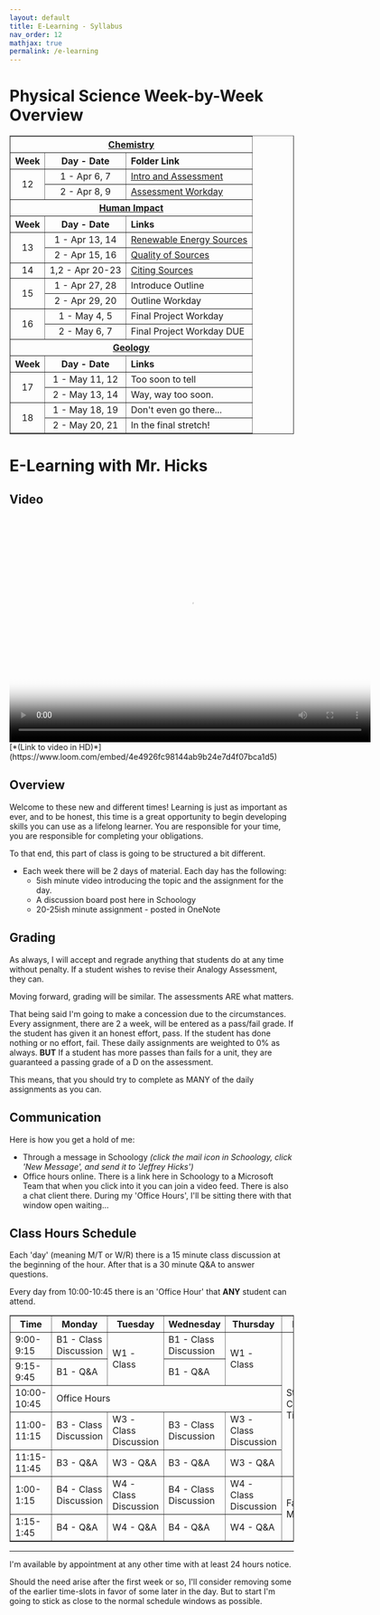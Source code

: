 ```yaml
---
layout: default
title: E-Learning - Syllabus
nav_order: 12
mathjax: true
permalink: /e-learning
---
```

# Physical Science Week-by-Week Overview
<table  style="border-collapse: collapse;" border="1">
  <!-- Chemistry -->
  <tr>
    <th colspan="3" align="center"><a href="/e-learning/chemistry">Chemistry</a></th>
  </tr>
  <tr>
    <th align="center">Week</th>
    <th align="center">Day - Date</th>
    <th align="left">Folder Link</th>
  </tr>
  <!-- Week 12 -->
  <tr>
    <td rowspan="2" align="center">12</td>
    <td align="center">1 - Apr 6, 7</td>
    <td><a href="/e-learning/12-1">Intro and Assessment</a></td>
  </tr>
  <tr>
    <td align="center">2 - Apr 8, 9</td>
    <td><a href="/e-learning/12-2">Assessment Workday</a></td>
  </tr>
<!-- Human Impact -->
  <tr>
    <th colspan="3" align="center"><a href="/e-learning/human-impact">Human Impact</a></th>
  </tr>
  <tr>
    <th align="center">Week</th>
    <th align="center">Day - Date</th>
    <th align="left">Links</th>
  </tr>
  <!-- Week 13 -->
  <tr>
    <td rowspan="2" align="center">13</td>
    <td align="center">1 - Apr 13, 14</td>
    <td><a href="/e-learning/13-1">Renewable Energy Sources</a></td>
  </tr>
  <tr>
    <td align="center">2 - Apr 15, 16</td>
    <td><a href="/e-learning/13-2">Quality of Sources</a></td>
  </tr>
  <!-- Week 14 -->
  <tr>
    <td align="center">14</td>
    <td align="center">1,2 - Apr 20-23</td>
    <td><a href="/e-learning/14">Citing Sources</a></td>
  </tr>
  <!-- Week 15 -->
  <tr>
    <td rowspan="2" align="center">15</td>
    <td align="center">1 - Apr 27, 28</td>
    <td>Introduce Outline</td>
  </tr>
  <tr>
    <td align="center">2 - Apr 29, 20</td>
    <td>Outline Workday</td>
  </tr>
  <!-- Week 16 -->
  <tr>
    <td rowspan="2" align="center">16</td>
    <td align="center">1 - May 4, 5</td>
    <td>Final Project Workday</td>
  </tr>
  <tr>
    <td align="center">2 - May 6, 7</td>
    <td>Final Project Workday DUE</td>
  </tr>
<!-- Earth Science -->
  <tr>
    <th colspan="3" align="center"><a href="/e-learning/geology">Geology</a></th>
  </tr>
  <tr>
    <th align="center">Week</th>
    <th align="center">Day - Date</th>
    <th align="left">Links</th>
  </tr>

  <!-- Week 17 -->
  <tr>
    <td rowspan="2" align="center">17</td>
    <td align="center">1 - May 11, 12</td>
    <td>Too soon to tell</td>
  </tr>
  <tr>
    <td align="center">2 - May 13, 14</td>
    <td>Way, way too soon.</td>
  </tr>
  <!-- Week 18 -->
  <tr>
    <td rowspan="2" align="center">18</td>
    <td align="center">1 - May 18, 19</td>
    <td>Don't even go there...</td>
  </tr>
  <tr>
    <td align="center">2 - May 20, 21</td>
    <td>In the final stretch!</td>
  </tr>
</table>

# E-Learning with Mr. Hicks
## Video
<video width="640" height="400" poster="/e-learning/Syllabus.png" controls>
  <source src="/e-learning/Syllabus.mp4" type="video/mp4">
</video>
[*(Link to video in HD)*](https://www.loom.com/embed/4e4926fc98144ab9b24e7d4f07bca1d5)

## Overview
Welcome to these new and different times!
Learning is just as important as ever, and to be honest, this time is a great opportunity to begin developing skills you can use as a lifelong learner.
You are responsible for your time, you are responsible for completing your obligations.

To that end, this part of class is going to be structured a bit different.

  * Each week there will be 2 days of material. Each day has the following:
    * 5ish minute video introducing the topic and the assignment for the day.
    * A discussion board post here in Schoology
    * 20-25ish minute assignment - posted in OneNote

## Grading
As always, I will accept and regrade anything that students do at any time without penalty.
If a student wishes to revise their Analogy Assessment, they can.

Moving forward, grading will be similar.
The assessments ARE what matters.

That being said I'm going to make a concession due to the circumstances.
Every assignment, there are 2 a week, will be entered as a pass/fail grade.
If the student has given it an honest effort, pass.
If the student has done nothing or no effort, fail.
These daily assignments are weighted to 0% as always.
**BUT** If a student has more passes than fails for a unit, they are guaranteed a passing grade of a D on the assessment.

This means, that you should try to complete as MANY of the daily assignments as you can.

## Communication
Here is how you get a hold of me:

  * Through a message in Schoology *(click the mail icon in Schoology, click 'New Message', and send it to 'Jeffrey Hicks')*
  * Office hours online.  There is a link here in Schoology to a Microsoft Team that when you click into it you can join a video feed.  There is also a chat client there.  During my 'Office Hours', I'll be sitting there with that window open waiting...

## Class Hours Schedule
Each 'day' (meaning M/T or W/R) there is a 15 minute class discussion at the beginning of the hour.
After that is a 30 minute Q&A to answer questions.

Every day from 10:00-10:45 there is an 'Office Hour' that **ANY** student can attend.

<table style="border-collapse: collapse;" border="1">
  <tr>
    <th>Time</th>
    <th>Monday</th>
    <th>Tuesday</th>
    <th>Wednesday</th>
    <th>Thursday</th>
    <th>Friday</th>
  </tr>
  <tr>
    <td>9:00-9:15</td>
    <td>B1 - Class Discussion</td>
    <td rowspan="2">W1 - Class</td>
    <td>B1 - Class Discussion</td>
    <td rowspan="2">W1 - Class</td>
    <td rowspan="5">Student Contact Time</td>
  </tr>
  <tr>
    <td>9:15-9:45</td>
    <td>B1 - Q&amp;A</td>
    <td>B1 - Q&amp;A</td>
  </tr>
  <tr>
    <td>10:00-10:45</td>
    <td colspan="4">Office Hours</td>
  </tr>
  <tr>
    <td>11:00-11:15</td>
    <td>B3 - Class Discussion</td>
    <td>W3 - Class Discussion</td>
    <td>B3 - Class Discussion</td>
    <td>W3 - Class Discussion<br></td>
  </tr>
  <tr>
    <td>11:15-11:45</td>
    <td>B3 - Q&amp;A</td>
    <td>W3 - Q&amp;A</td>
    <td>B3 - Q&amp;A</td>
    <td>W3 - Q&amp;A</td>
  </tr>
  <tr>
    <td>1:00-1:15</td>
    <td>B4 - Class Discussion</td>
    <td>W4 - Class Discussion</td>
    <td>B4 - Class Discussion</td>
    <td>W4 - Class Discussion</td>
    <td rowspan="2">Faculty Meetings</td>
  </tr>
  <tr>
    <td>1:15-1:45</td>
    <td>B4 - Q&amp;A</td>
    <td>W4 - Q&amp;A</td>
    <td>B4 - Q&amp;A</td>
    <td>W4 - Q&amp;A</td>
  </tr>
</table>


****
I'm available by appointment at any other time with at least 24 hours notice.

Should the need arise after the first week or so, I'll consider removing some of the earlier time-slots in favor of some later in the day.
But to start I'm going to stick as close to the normal schedule windows as possible.